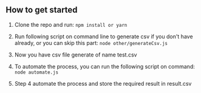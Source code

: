 ## How to get started

1. Clone the repo and run:
   `npm install or yarn`

2. Run following script on command line to generate csv if you don't have already, or you can skip this part:
   `node other/generateCsv.js`

3. Now you have csv file generate of name test.csv

4. To automate the process, you can run the following script on command:
   `node automate.js`

5. Step 4 automate the process and store the required result in result.csv
